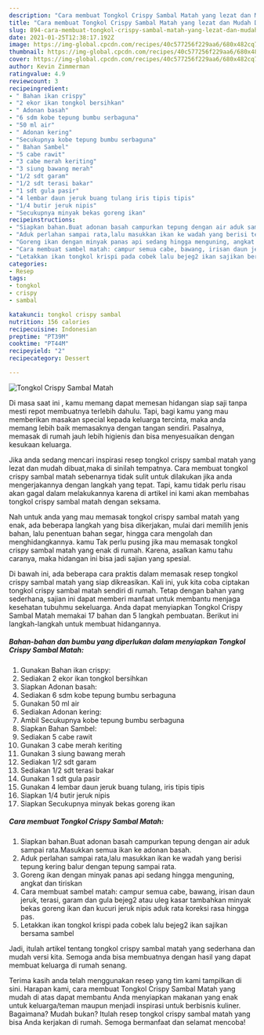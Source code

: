 ```yaml
---
description: "Cara membuat Tongkol Crispy Sambal Matah yang lezat dan Mudah Dibuat"
title: "Cara membuat Tongkol Crispy Sambal Matah yang lezat dan Mudah Dibuat"
slug: 894-cara-membuat-tongkol-crispy-sambal-matah-yang-lezat-dan-mudah-dibuat
date: 2021-01-25T12:38:17.192Z
image: https://img-global.cpcdn.com/recipes/40c577256f229aa6/680x482cq70/tongkol-crispy-sambal-matah-foto-resep-utama.jpg
thumbnail: https://img-global.cpcdn.com/recipes/40c577256f229aa6/680x482cq70/tongkol-crispy-sambal-matah-foto-resep-utama.jpg
cover: https://img-global.cpcdn.com/recipes/40c577256f229aa6/680x482cq70/tongkol-crispy-sambal-matah-foto-resep-utama.jpg
author: Kevin Zimmerman
ratingvalue: 4.9
reviewcount: 3
recipeingredient:
- " Bahan ikan crispy"
- "2 ekor ikan tongkol bersihkan"
- " Adonan basah"
- "6 sdm kobe tepung bumbu serbaguna"
- "50 ml air"
- " Adonan kering"
- "Secukupnya kobe tepung bumbu serbaguna"
- " Bahan Sambel"
- "5 cabe rawit"
- "3 cabe merah keriting"
- "3 siung bawang merah"
- "1/2 sdt garam"
- "1/2 sdt terasi bakar"
- "1 sdt gula pasir"
- "4 lembar daun jeruk buang tulang iris tipis tipis"
- "1/4 butir jeruk nipis"
- "Secukupnya minyak bekas goreng ikan"
recipeinstructions:
- "Siapkan bahan.Buat adonan basah campurkan tepung dengan air aduk sampai rata.Masukkan semua ikan ke adonan basah."
- "Aduk perlahan sampai rata,lalu masukkan ikan ke wadah yang berisi tepung kering balur dengan tepung sampai rata."
- "Goreng ikan dengan minyak panas api sedang hingga menguning, angkat dan tiriskan"
- "Cara membuat sambel matah: campur semua cabe, bawang, irisan daun jeruk, terasi, garam dan gula bejeg2 atau uleg kasar tambahkan minyak bekas goreng ikan dan kucuri jeruk nipis aduk rata koreksi rasa hingga pas."
- "Letakkan ikan tongkol krispi pada cobek lalu bejeg2 ikan sajikan bersama sambel"
categories:
- Resep
tags:
- tongkol
- crispy
- sambal

katakunci: tongkol crispy sambal 
nutrition: 156 calories
recipecuisine: Indonesian
preptime: "PT39M"
cooktime: "PT44M"
recipeyield: "2"
recipecategory: Dessert

---
```



![Tongkol Crispy Sambal Matah](https://img-global.cpcdn.com/recipes/40c577256f229aa6/680x482cq70/tongkol-crispy-sambal-matah-foto-resep-utama.jpg)

Di masa  saat ini , kamu memang dapat memesan hidangan siap saji tanpa mesti repot membuatnya terlebih dahulu. Tapi, bagi kamu yang mau memberikan masakan special kepada keluarga tercinta, maka anda memang lebih baik memasaknya dengan tangan sendiri. Pasalnya, memasak di rumah jauh lebih higienis dan bisa menyesuaikan dengan kesukaan keluarga.

Jika anda sedang mencari inspirasi resep tongkol crispy sambal matah yang lezat dan mudah dibuat,maka di sinilah tempatnya. Cara membuat tongkol crispy sambal matah  sebenarnya tidak sulit untuk dilakukan jika anda mengerjakannya dengan langkah yang tepat. Tapi, kamu tidak perlu risau akan gagal dalam melakukannya 
karena di artikel ini kami akan membahas tongkol crispy sambal matah dengan seksama.  



Nah untuk anda yang mau memasak tongkol crispy sambal matah yang enak, ada beberapa langkah yang bisa dikerjakan, mulai dari memilih jenis bahan, lalu penentuan bahan segar, hingga cara mengolah dan menghidangkannya. kamu Tak perlu pusing jika mau memasak tongkol crispy sambal matah yang enak di rumah. Karena, asalkan kamu  tahu caranya, maka hidangan ini bisa jadi sajian yang spesial.

Di bawah ini, ada beberapa cara praktis  dalam memasak resep tongkol crispy sambal matah yang siap dikreasikan. Kali ini, yuk kita coba ciptakan tongkol crispy sambal matah sendiri di rumah. Tetap dengan bahan yang sederhana, sajian ini dapat memberi manfaat untuk membantu menjaga kesehatan tubuhmu sekeluarga. Anda dapat menyiapkan Tongkol Crispy Sambal Matah memakai 17 bahan dan 5 langkah pembuatan. Berikut ini langkah-langkah untuk membuat hidangannya.

<!--inarticleads1-->

##### Bahan-bahan dan bumbu yang diperlukan dalam menyiapkan Tongkol Crispy Sambal Matah:

1. Gunakan  Bahan ikan crispy:
1. Sediakan 2 ekor ikan tongkol bersihkan
1. Siapkan  Adonan basah:
1. Sediakan 6 sdm kobe tepung bumbu serbaguna
1. Gunakan 50 ml air
1. Sediakan  Adonan kering:
1. Ambil Secukupnya kobe tepung bumbu serbaguna
1. Siapkan  Bahan Sambel:
1. Sediakan 5 cabe rawit
1. Gunakan 3 cabe merah keriting
1. Gunakan 3 siung bawang merah
1. Sediakan 1/2 sdt garam
1. Sediakan 1/2 sdt terasi bakar
1. Gunakan 1 sdt gula pasir
1. Gunakan 4 lembar daun jeruk buang tulang, iris tipis tipis
1. Siapkan 1/4 butir jeruk nipis
1. Siapkan Secukupnya minyak bekas goreng ikan




<!--inarticleads2-->

##### Cara membuat Tongkol Crispy Sambal Matah:

1. Siapkan bahan.Buat adonan basah campurkan tepung dengan air aduk sampai rata.Masukkan semua ikan ke adonan basah.
1. Aduk perlahan sampai rata,lalu masukkan ikan ke wadah yang berisi tepung kering balur dengan tepung sampai rata.
1. Goreng ikan dengan minyak panas api sedang hingga menguning, angkat dan tiriskan
1. Cara membuat sambel matah: campur semua cabe, bawang, irisan daun jeruk, terasi, garam dan gula bejeg2 atau uleg kasar tambahkan minyak bekas goreng ikan dan kucuri jeruk nipis aduk rata koreksi rasa hingga pas.
1. Letakkan ikan tongkol krispi pada cobek lalu bejeg2 ikan sajikan bersama sambel




Jadi, itulah artikel tentang  tongkol crispy sambal matah  yang sederhana dan mudah versi kita. Semoga anda bisa membuatnya dengan hasil yang dapat membuat keluarga di rumah senang. 

Terima kasih anda telah menggunakan resep yang tim kami tampilkan di sini. Harapan kami, cara membuat  Tongkol Crispy Sambal Matah yang mudah di atas dapat membantu Anda menyiapkan makanan yang enak untuk keluarga/teman maupun menjadi inspirasi untuk berbisnis kuliner. Bagaimana? Mudah bukan? Itulah resep tongkol crispy sambal matah yang bisa Anda kerjakan di rumah. Semoga bermanfaat dan selamat mencoba!

